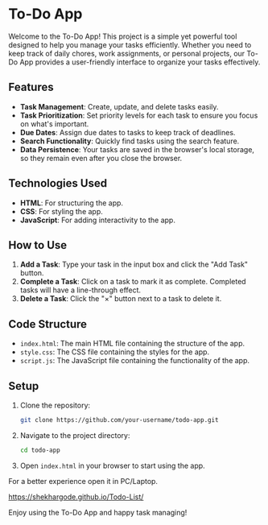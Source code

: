 # To-Do App

Welcome to the To-Do App! This project is a simple yet powerful tool designed to help you manage your tasks efficiently. Whether you need to keep track of daily chores, work assignments, or personal projects, our To-Do App provides a user-friendly interface to organize your tasks effectively.

## Features

- **Task Management**: Create, update, and delete tasks easily.
- **Task Prioritization**: Set priority levels for each task to ensure you focus on what's important.
- **Due Dates**: Assign due dates to tasks to keep track of deadlines.
- **Search Functionality**: Quickly find tasks using the search feature.
- **Data Persistence**: Your tasks are saved in the browser's local storage, so they remain even after you close the browser.

## Technologies Used

- **HTML**: For structuring the app.
- **CSS**: For styling the app.
- **JavaScript**: For adding interactivity to the app.

## How to Use

1. **Add a Task**: Type your task in the input box and click the "Add Task" button.
2. **Complete a Task**: Click on a task to mark it as complete. Completed tasks will have a line-through effect.
3. **Delete a Task**: Click the "×" button next to a task to delete it.

## Code Structure

- `index.html`: The main HTML file containing the structure of the app.
- `style.css`: The CSS file containing the styles for the app.
- `script.js`: The JavaScript file containing the functionality of the app.

## Setup

1. Clone the repository:
    ```bash
    git clone https://github.com/your-username/todo-app.git
    ```
2. Navigate to the project directory:
    ```bash
    cd todo-app
    ```
3. Open `index.html` in your browser to start using the app.

For a better experience open it in PC/Laptop.

https://shekhargode.github.io/Todo-List/

Enjoy using the To-Do App and happy task managing!

